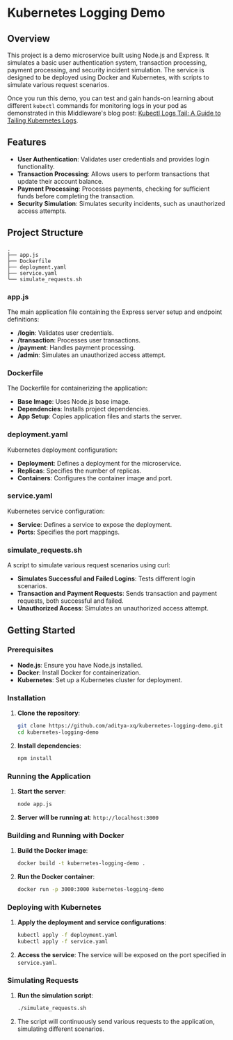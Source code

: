 # Kubernetes Logging Demo

## Overview

This project is a demo microservice built using Node.js and Express. It simulates a basic user authentication system, transaction processing, payment processing, and security incident simulation. The service is designed to be deployed using Docker and Kubernetes, with scripts to simulate various request scenarios.

Once you run this demo, you can test and gain hands-on learning about different `kubectl` commands for monitoring logs in your pod as demonstrated in this Middleware's blog post: [Kubectl Logs Tail: A Guide to Tailing Kubernetes Logs](https://middleware.io/blog/kubectl-logs-tail/).

## Features

- **User Authentication**: Validates user credentials and provides login functionality.
- **Transaction Processing**: Allows users to perform transactions that update their account balance.
- **Payment Processing**: Processes payments, checking for sufficient funds before completing the transaction.
- **Security Simulation**: Simulates security incidents, such as unauthorized access attempts.

## Project Structure

```
.
├── app.js
├── Dockerfile
├── deployment.yaml
├── service.yaml
└── simulate_requests.sh
```

### app.js

The main application file containing the Express server setup and endpoint definitions:

- **/login**: Validates user credentials.
- **/transaction**: Processes user transactions.
- **/payment**: Handles payment processing.
- **/admin**: Simulates an unauthorized access attempt.

### Dockerfile

The Dockerfile for containerizing the application:

- **Base Image**: Uses Node.js base image.
- **Dependencies**: Installs project dependencies.
- **App Setup**: Copies application files and starts the server.

### deployment.yaml

Kubernetes deployment configuration:

- **Deployment**: Defines a deployment for the microservice.
- **Replicas**: Specifies the number of replicas.
- **Containers**: Configures the container image and port.

### service.yaml

Kubernetes service configuration:

- **Service**: Defines a service to expose the deployment.
- **Ports**: Specifies the port mappings.

### simulate_requests.sh

A script to simulate various request scenarios using curl:

- **Simulates Successful and Failed Logins**: Tests different login scenarios.
- **Transaction and Payment Requests**: Sends transaction and payment requests, both successful and failed.
- **Unauthorized Access**: Simulates an unauthorized access attempt.

## Getting Started

### Prerequisites

- **Node.js**: Ensure you have Node.js installed.
- **Docker**: Install Docker for containerization.
- **Kubernetes**: Set up a Kubernetes cluster for deployment.

### Installation

1. **Clone the repository**:
   ```sh
   git clone https://github.com/aditya-xq/kubernetes-logging-demo.git
   cd kubernetes-logging-demo
   ```

2. **Install dependencies**:
   ```sh
   npm install
   ```

### Running the Application

1. **Start the server**:
   ```sh
   node app.js
   ```

2. **Server will be running at**: `http://localhost:3000`

### Building and Running with Docker

1. **Build the Docker image**:
   ```sh
   docker build -t kubernetes-logging-demo .
   ```

2. **Run the Docker container**:
   ```sh
   docker run -p 3000:3000 kubernetes-logging-demo
   ```

### Deploying with Kubernetes

1. **Apply the deployment and service configurations**:
   ```sh
   kubectl apply -f deployment.yaml
   kubectl apply -f service.yaml
   ```

2. **Access the service**:
   The service will be exposed on the port specified in `service.yaml`.

### Simulating Requests

1. **Run the simulation script**:
   ```sh
   ./simulate_requests.sh
   ```

2. The script will continuously send various requests to the application, simulating different scenarios.

